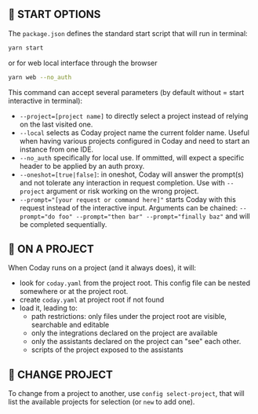 ## 👟 START OPTIONS

The `package.json` defines the standard start script that will run in terminal:
  ```sh
  yarn start
  ```
or for web local interface through the browser
  ```sh
  yarn web --no_auth
  ```

This command can accept several parameters (by default without = start interactive in terminal):

- `--project=[project name]` to directly select a project instead of relying on the last visited one.
- `--local` selects as Coday project name the current folder name. Useful when having various projects configured in Coday and need to start an instance from one IDE.
- `--no_auth` specifically for local use. If ommitted, will expect a specific header to be applied by an auth proxy.
- `--oneshot=[true|false]`: in oneshot, Coday will answer the prompt(s) and not tolerate any interaction in request completion. Use with `--project` argument or risk working on the wrong project.
- `--prompt="[your request or command here]"` starts Coday with this request instead of the interactive input. Arguments can be chained: `--prompt="do foo" --prompt="then bar" --prompt="finally baz"` and will be completed sequentially.


## 💼 ON A PROJECT

When Coday runs on a project (and it always does), it will:

- look for `coday.yaml` from the project root. This config file can be nested somewhere or at the project root.
- create `coday.yaml` at project root if not found
- load it, leading to:
  - path restrictions: only files under the project root are visible, searchable and editable
  - only the integrations declared on the project are available 
  - only the assistants declared on the project can "see" each other.
  - scripts of the project exposed to the assistants

## 🔀 CHANGE PROJECT

To change from a project to another, use `config select-project`, that will list the available projects for selection (or `new` to add one).